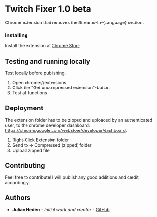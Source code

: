 # Twitch Fixer 1.0 beta

Chrome extension that removes the Streams-In-{Language} section.

### Installing

Install the extension at [Chrome Store](https://chrome.google.com/webstore/detail/twitch-fixer/ankgggjggmhohjheacjljklghjiafcab)

## Testing and running locally

Test locally before publishing.
1. Open chrome://extensions
2. Click the "Get uncompressed extension"-button
3. Test all functions

## Deployment

The extension folder has to be zipped and uploaded by an authenticated user,
to the chrome developer dashboard: https://chrome.google.com/webstore/developer/dashboard.

1. Right-Click Extension folder
2. Send to -> Compressed (zipped) folder
3. Upload zipped file

## Contributing

Feel free to contribute!
I will publish any good additions and credit accordingly.

## Authors

* **Julian Hedén** - *Initial work and creator* - [GitHub](https://github.com/pjheden)

